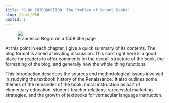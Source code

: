 ```yaml
---
title: "0.00 INTRODUCTION: The Problem of School Books"
slug: /text/000
postid: 1
---
```


<figure class="mkdn-figure">
    <div onClick="createLightbox('/images_full/0.00_Introduction/Wing-ZP-535.D175Negrotitle.jpg','Francesco Negro on a 1508 title page')" class="mkdn-image-link" id="lbimage">
    <img class="mkdn-image" src="/images_full/0.00_Introduction/Wing-ZP-535.D175Negrotitle.jpg" />
    <figcaption class="mkdn-figcaption">Francesco Negro on a 1508 title page</figcaption>
    </div>
</figure>
        
At this point in each chapter, I give a quick summary of its contents. The blog format is aimed at inviting discussion. This spot right here is a good place for readers to offer comments on the overall structure of the book, the formatting of the blog, and generally how the whole thing functions.

This Introduction describes the sources and methodological issues involved in studying the textbook history of the Renaissance. It also outlines some themes of the remainder of the book: moral instruction as part of elementary education, student-teacher relations, successful marketing strategies, and the growth of textbooks for vernacular language instruction.
